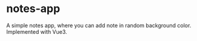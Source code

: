# notes-app
A simple notes app, where you can add note in random background color. Implemented with Vue3.
